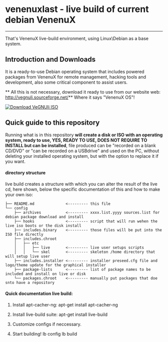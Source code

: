 # venenuxlast - live build of current debian VenenuX
-------

That's VenenuX live-build environment, using Linux\Debian as a base system.

## Introduction and Downloads

It is a ready-to-use Debian operating system that includes powered packages from VenenuX
for remote management, hacking tools and development, also some critical component to assist users.


** All this is not necessary, download it ready to use from our website
web: http://vegnuli.sourceforge.net/** Where it says "VenenuX OS"!

[![Download VeGNUli ISO](https://a.fsdn.com/con/app/sf-download-button)](https://sourceforge.net/projects/vegnuli/files/VenenuX-1.0/)

## Quick guide to this repository

Running what is in this repository **will create a disk or ISO with an operating system,
ready to use, YES, READY TO USE, DOES NOT REQUIRE TO INSTALL but can be installed**, 
file produced can be "recorded on a blank CD/DVD" or "can be recorded on a USBdrive" and used on the PC,
without deleting your installed operating system, but with the option to replace it if you want.

#### directory structure

live build creates a structure with which you can alter the result of the live cd, here shown, 
below the specific documentation of this and how to make your own iso:

```
├── README.md              <--------- this file
└── config
    ├── archives           <--------- xxxx.list.yyyy sources.list for debian package download and install
    ├── hooks              <--------- script that will run wehen the live iso boots or the disk install
    ├── includes.binary    <--------- those files will be put into the ISO file directly
    ├── includes.chroot
    │   ├── etc
    │   │   ├── live       <--------- live user setups scripts
    │   │   └── skel       <--------- skeleton /home directory that will setup live user
    ├── includes.installer <--------- installer preseed.cfg file and logo/theme update for the graphical installer
    ├── package-lists      <--------- list of package names to be included and install on live or disk
    └── packages.chroot    <--------- manually put packages that doe snto have a repository
```

#### Quick documentation live build:

1. Install apt-cacher-ng:
    apt-get install apt-cacher-ng

2. Install live-build suite:
    apt-get install live-build

3. Customize configs if neccessary.

4. Start building!
    lb config
    lb build


